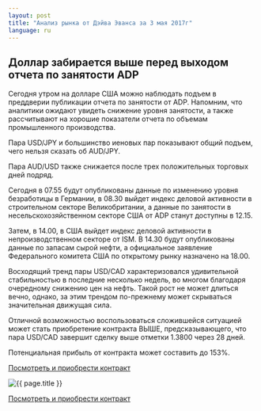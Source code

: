 ```yaml
---
layout: post
title: "Анализ рынка от Дэйва Эванса за 3 мая 2017г"
language: ru
---
```

##  Доллар забирается выше перед выходом отчета по занятости ADP

Сегодня утром на долларе США можно наблюдать подъем в преддверии публикации отчета по занятости от ADP. Напомним, что аналитики ожидают увидеть снижение уровня занятости, а также рассчитывают на хорошие показатели отчета по объемам промышленного производства.

Пара USD/JPY и большинство иеновых пар показывают общий подъем, чего нельзя сказать об AUD/JPY.

Пара AUD/USD также снижается после трех положительных торговых дней подряд.

Сегодня в 07.55 будут опубликованы данные по изменению уровня безработицы в Германии, в 08.30 выйдет индекс деловой активности в строительном секторе Великобритании, а данные по занятости в несельскохозяйственном секторе США от ADP станут доступны в 12.15.

Затем, в 14.00, в США выйдет индекс деловой активности в непроизводственном секторе от ISM. В 14.30 будут опубликованы данные по запасам сырой нефти, а официальное заявление Федерального комитета США по открытому рынку назначено на 18.00.


Восходящий тренд пары USD/CAD характеризовался удивительной стабильностью в последние несколько недель, во многом благодаря очередному снижению цен на нефть. Такой рост не может длиться вечно, однако, за этим трендом по-прежнему может скрываться значительная движущая сила.

Отличной возможностью воспользоваться сложившейся ситуацией может стать приобретение контракта ВЫШЕ, предсказывающего, что пара USD/CAD завершит сделку выше отметки 1.3800 через 28 дней. 

Потенциальная прибыль от контракта может составить до 153%.

<a href="http://record.binary.com/_bivVDfg8lHux76XffYA0JmNd7ZgqdRLk/1/?market=forex&underlying=frxUSDCAD&formname=higherlower&duration_amount=28&duration_units=d&amount=10&amount_type=payout&expiry_type=duration&barrier=1.38&s=1&t=sb1CC3TEEoZwbNAtlALqhJ0co5lt24DG" target="_blank">Посмотреть и приобрести контракт</a>

<img src="{{ site.url }}/images/ru-03-may-17.png" alt="{{ page.title }}"  title="{{ page.title }}">

<a href="%LINK%%?https://www.binary.com/d/trade.cgi?market=forex&underlying=frxUSDCAD&formname=higherlower&duration_amount=28&duration_units=d&amount=10&amount_type=payout&expiry_type=duration&barrier=1.38&s=1&t=sb1CC3TEEoZwbNAtlALqhJ0co5lt24DG" target="_blank">Посмотреть и приобрести контракт</a>